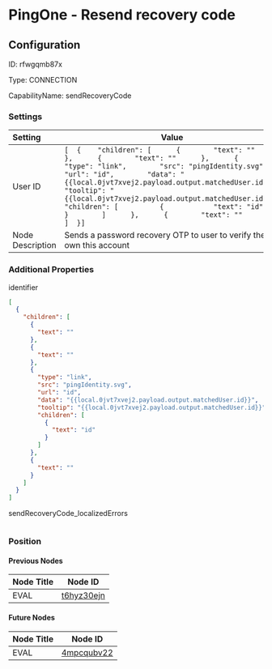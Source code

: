 # PingOne - Resend recovery code
## Configuration
ID:  rfwgqmb87x

Type: CONNECTION 

CapabilityName: sendRecoveryCode

### Settings
| Setting | Value  |
| :------------------------ | ---------------------------------------- |
| User ID |```[  {    "children": [      {        "text": ""      },      {        "text": ""      },      {        "type": "link",        "src": "pingIdentity.svg",        "url": "id",        "data": "{{local.0jvt7xvej2.payload.output.matchedUser.id}}",        "tooltip": "{{local.0jvt7xvej2.payload.output.matchedUser.id}}",        "children": [          {            "text": "id"          }        ]      },      {        "text": ""      }    ]  }] ```|
| Node Description | Sends a password recovery OTP to user to verify they own this account | 





### Additional Properties
identifier
```json 
[
  {
    "children": [
      {
        "text": ""
      },
      {
        "text": ""
      },
      {
        "type": "link",
        "src": "pingIdentity.svg",
        "url": "id",
        "data": "{{local.0jvt7xvej2.payload.output.matchedUser.id}}",
        "tooltip": "{{local.0jvt7xvej2.payload.output.matchedUser.id}}",
        "children": [
          {
            "text": "id"
          }
        ]
      },
      {
        "text": ""
      }
    ]
  }
]
```


sendRecoveryCode_localizedErrors
```
```





### Position

#### Previous Nodes
| Node Title | Node ID |
| :------------- | ------------ |
| EVAL | [t6hyz30ejn](./t6hyz30ejn.md) | 
 
 #### Future Nodes
| Node Title | Node ID |
| :------------- | ------------ |
| EVAL |[4mpcqubv22](./4mpcqubv22.md) | 
